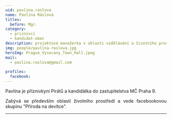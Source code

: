 ```yaml
---
uid: pavlina.raslova
name: Pavlína Ráslová
titles:
  before: Mgr.
category:
  - priznivci
  - kandidat-obec
description: projektová manažerka v oblasti vzdělávání a životního prostředí
img: people/pavlina-raslova.jpg
heroImg: Prague_Vysocany_Town_Hall.jpeg
mail:
  - pavlina.raslova@gmail.com
 
profiles:
  facebook: 
---
```

<p style='text-align: justify;'>Pavlína je příznivkyní Pirátů a kandidátka do zastupitelstva MČ Praha 9.
</p><p style='text-align: justify;'>
Zabývá se především oblastí životního prostředí a vede facebookovou skupinu "Příroda na devítce".
</p>

---
